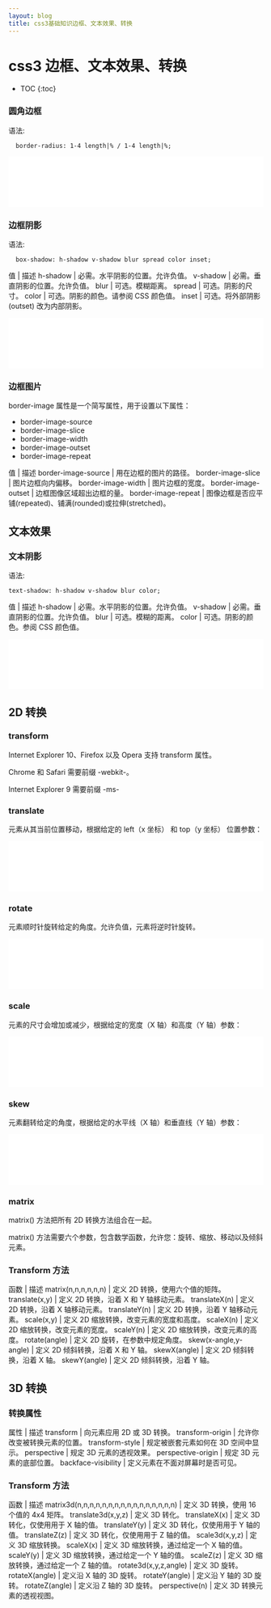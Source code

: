```yaml
---
layout: blog
title: css3基础知识边框、文本效果、转换
---
```


# css3 边框、文本效果、转换


* TOC
{:toc}

<style>
iframe{
border: none;
width: 100%;
height: 100px
}
</style>

<script src='/assets/iframe.js'></script>

### 圆角边框

语法:

```
  border-radius: 1-4 length|% / 1-4 length|%;
```

<iframe src='/assets/demo/01'></iframe>

### 边框阴影

语法:


```
  box-shadow: h-shadow v-shadow blur spread color inset;
```

值 | 	描述
h-shadow  | 必需。水平阴影的位置。允许负值。
v-shadow  | 必需。垂直阴影的位置。允许负值。
blur  | 可选。模糊距离。
spread  |	可选。阴影的尺寸。
color |	可选。阴影的颜色。请参阅 CSS 颜色值。
inset |	可选。将外部阴影 (outset) 改为内部阴影。

<iframe src='/assets/demo/02'></iframe>

### 边框图片

border-image 属性是一个简写属性，用于设置以下属性：

* border-image-source
* border-image-slice
* border-image-width
* border-image-outset
* border-image-repeat

值 | 描述
border-image-source | 用在边框的图片的路径。
border-image-slice  | 图片边框向内偏移。
border-image-width  | 图片边框的宽度。
border-image-outset | 边框图像区域超出边框的量。
border-image-repeat | 图像边框是否应平铺(repeated)、铺满(rounded)或拉伸(stretched)。

## 文本效果

### 文本阴影

语法:

```
text-shadow: h-shadow v-shadow blur color;
```

值 | 描述
h-shadow | 必需。水平阴影的位置。允许负值。
v-shadow | 必需。垂直阴影的位置。允许负值。
blur | 可选。模糊的距离。
color | 可选。阴影的颜色。参阅 CSS 颜色值。

<iframe src='/assets/demo/03'></iframe>

## 2D 转换

### transform
Internet Explorer 10、Firefox 以及 Opera 支持 transform 属性。

Chrome 和 Safari 需要前缀 -webkit-。

Internet Explorer 9 需要前缀 -ms-

### translate

元素从其当前位置移动，根据给定的 left（x 坐标） 和 top（y 坐标） 位置参数：

<iframe src='/assets/demo/04'></iframe>

### rotate

元素顺时针旋转给定的角度。允许负值，元素将逆时针旋转。


<iframe src='/assets/demo/05'></iframe>


### scale

元素的尺寸会增加或减少，根据给定的宽度（X 轴）和高度（Y 轴）参数：

<iframe src='/assets/demo/06'></iframe>


### skew

元素翻转给定的角度，根据给定的水平线（X 轴）和垂直线（Y 轴）参数：

<iframe src='/assets/demo/07'></iframe>


### matrix

matrix() 方法把所有 2D 转换方法组合在一起。

matrix() 方法需要六个参数，包含数学函数，允许您：旋转、缩放、移动以及倾斜元素。


### Transform 方法

函数  | 描述
matrix(n,n,n,n,n,n)  | 定义 2D 转换，使用六个值的矩阵。
translate(x,y)  | 定义 2D 转换，沿着 X 和 Y 轴移动元素。
translateX(n)  | 定义 2D 转换，沿着 X 轴移动元素。
translateY(n)  | 定义 2D 转换，沿着 Y 轴移动元素。
scale(x,y)  | 定义 2D 缩放转换，改变元素的宽度和高度。
scaleX(n)  | 定义 2D 缩放转换，改变元素的宽度。
scaleY(n)  | 定义 2D 缩放转换，改变元素的高度。
rotate(angle)  | 定义 2D 旋转，在参数中规定角度。
skew(x-angle,y-angle)  | 定义 2D 倾斜转换，沿着 X 和 Y 轴。
skewX(angle)  | 定义 2D 倾斜转换，沿着 X 轴。
skewY(angle)  | 定义 2D 倾斜转换，沿着 Y 轴。

## 3D 转换

### 转换属性

属性  | 描述
transform  | 向元素应用 2D 或 3D 转换。
transform-origin  | 允许你改变被转换元素的位置。
transform-style  | 规定被嵌套元素如何在 3D 空间中显示。
perspective  | 规定 3D 元素的透视效果。
perspective-origin  | 规定 3D 元素的底部位置。
backface-visibility  | 定义元素在不面对屏幕时是否可见。

### Transform 方法

函数  | 描述
matrix3d(n,n,n,n,n,n,n,n,n,n,n,n,n,n,n,n)  | 定义 3D 转换，使用 16 个值的 4x4 矩阵。
translate3d(x,y,z)  | 定义 3D 转化。
translateX(x)  | 定义 3D 转化，仅使用用于 X 轴的值。
translateY(y)  | 定义 3D 转化，仅使用用于 Y 轴的值。
translateZ(z)  | 定义 3D 转化，仅使用用于 Z 轴的值。
scale3d(x,y,z)  | 定义 3D 缩放转换。
scaleX(x)  | 定义 3D 缩放转换，通过给定一个 X 轴的值。
scaleY(y)  | 定义 3D 缩放转换，通过给定一个 Y 轴的值。
scaleZ(z)  | 定义 3D 缩放转换，通过给定一个 Z 轴的值。
rotate3d(x,y,z,angle)  | 定义 3D 旋转。
rotateX(angle)  | 定义沿 X 轴的 3D 旋转。
rotateY(angle)  | 定义沿 Y 轴的 3D 旋转。
rotateZ(angle)  | 定义沿 Z 轴的 3D 旋转。
perspective(n)  | 定义 3D 转换元素的透视视图。

